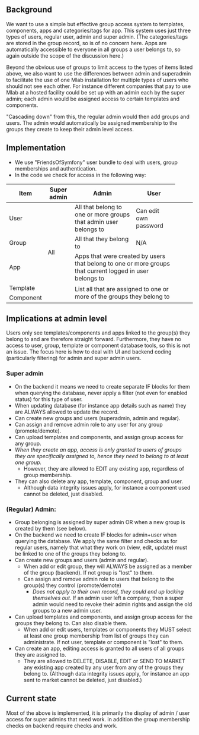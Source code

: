 ## Background

We want to use a simple but effective group access system to templates, components, apps and categories/tags for app. This system uses just three types of users, regular user, admin and super admin. (The categories/tags are stored in the group record, so is of no concern here. Apps are automatically accessible to everyone in all groups a user belongs to, so again outside the scope of the discussion here.) 

Beyond the obvious use of groups to limit access to the types of items listed above, we also want to use the differences between admin and superadmin to facilitate the use of one Mlab installation for multiple types of users who should not see each other. For instance different companies that pay to use Mlab at a hosted facility could be set up with an admin each by the super admin; each admin would be assigned access to certain templates and components. 

"Cascading down" from this, the regular admin would then add groups and users. The admin would automatically be assigned membership to the groups they create to keep their admin level access.

## Implementation
* We use "FriendsOfSymfony" user bundle to deal with users, group memberships and authentication. 
* In the code we check for access in the following way:

|Item|Super admin|Admin|User|
|---|---|---|---|
|User<td rowspan='5'>All|All that belong to one or more groups that admin user belongs to|Can edit own password|
|Group|All that they belong to|N/A|
|App <td colspan='2'>Apps that were created by users that belong to one or more groups that current logged in user belongs to
|Template<td rowspan='2' colspan='2'>List all that are assigned to one or more of the groups they belong to
|Component|

## Implications at admin level
Users only see templates/components and apps linked to the group(s) they belong to and are therefore straight forward. Furthermore, they have no access to user, group, template or component database tools, so this is not an issue. The focus here is how to deal with UI and backend coding (particularly filtering) for admin and super admin users.

### Super admin
   * On the backend it means we need to create separate IF blocks for them when querying the database, never apply a filter (not even for enabled status) for this type of user.
   * When updating database (for instance app details such as name) they are ALWAYS allowed to update the record.
   * Can create new groups and users (superadmin, admin and regular).
   * Can assign and remove admin role to any user for any group (promote/demote).
   * Can upload templates and components, and assign group access for any group.
   * *When they create an app, access is only granted to users of groups they are specifically assigned to, hence they need to belong to at least one group.*
     * However, they are allowed to EDIT any existing app, regardless of group membership.
   * They can also delete any app, template, component, group and user.
     * Although data integrity issues apply, for instance a component used cannot be deleted, just disabled.

### (Regular) Admin: 
   * Group belonging is assigned by super admin OR when a new group is created by them (see below). 
   * On the backend we need to create IF blocks for admin+user when querying the database. We apply the same filter and checks as for regular users, namely that what they work on (view, edit, update) must be linked to one of the groups they belong to.
   * Can create new groups and users (admin and regular).
     * When add or edit group, they will ALWAYS be assigned as a member of the group (backend). If not group is "lost" to them.
     * Can assign and remove admin role to users that belong to the group(s) they control (promote/demote)
       * *Does not apply to their own record, they could end up locking themselves out*. If an admin user left a company, then a super admin would need to revoke their admin rights and assign the old groups to a new admin user.
   * Can upload templates and components, and assign group access for the groups they belong to. Can also disable them.
     * When add or edit users, templates or components they MUST select at least one group membership from list of groups they can administrate. If not user, template or component is "lost" to them.
   * Can create an app, editing access is granted to all users of all groups they are assigned to.
     * They are allowed to DELETE, DISABLE, EDIT or SEND TO MARKET any existing app created by any user from any of the groups they belong to. (Although data integrity issues apply, for instance an app sent to market cannot be deleted, just disabled.)

## Current state

Most of the above is implemented, it is primarily the display of admin / user access for super admins that need work. in addition the group membership checks on backend require checks and work.
